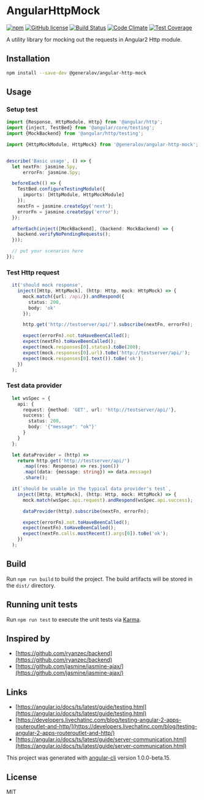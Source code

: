 # AngularHttpMock

[![npm](https://img.shields.io/npm/v/@generalov/angular-http-mock.svg)](https://www.npmjs.com/package/@generalov/angular-http-mock)
[![GitHub license](https://img.shields.io/badge/license-MIT-blue.svg?style=flat-square)](https://raw.githubusercontent.com/generalov/angular-http-mock/master/LICENSE)
[![Build Status](https://travis-ci.org/generalov/angular-http-mock.svg?branch=master)](https://travis-ci.org/generalov/angular-http-mock)
[![Code Climate](https://codeclimate.com/github/generalov/angular-http-mock/badges/gpa.svg)](https://codeclimate.com/github/generalov/angular-http-mock)
[![Test Coverage](https://codeclimate.com/github/generalov/angular-http-mock/badges/coverage.svg)](https://codeclimate.com/github/generalov/angular-http-mock/coverage)

A utility library for mocking out the requests in Angular2 Http module.

## Installation

```sh
npm install --save-dev @generalov/angular-http-mock
```

## Usage

### Setup test

```TypeScript
import {Response, HttpModule, Http} from '@angular/http';
import {inject, TestBed} from '@angular/core/testing';
import {MockBackend} from '@angular/http/testing';

import {HttpMockModule, HttpMock} from '@generalov/angular-http-mock';


describe('Basic usage', () => {
  let nextFn: jasmine.Spy,
      errorFn: jasmine.Spy;

  beforeEach(() => {
    TestBed.configureTestingModule({
      imports: [HttpModule, HttpMockModule]
    });
    nextFn = jasmine.createSpy('next');
    errorFn = jasmine.createSpy('error');
  });

  afterEach(inject([MockBackend], (backend: MockBackend) => {
    backend.verifyNoPendingRequests();
  }));

  // put your scenarios here
});
```

### Test Http request

```TypeScript
  it('should mock response',
    inject([Http, HttpMock], (http: Http, mock: HttpMock) => {
      mock.match({url: /api/}).andRespond({
        status: 200,
        body: 'ok'
      });

      http.get('http://testserver/api/').subscribe(nextFn, errorFn);

      expect(errorFn).not.toHaveBeenCalled();
      expect(nextFn).toHaveBeenCalled();
      expect(mock.responses[0].status).toBe(200);
      expect(mock.responses[0].url).toBe('http://testserver/api/');
      expect(mock.responses[0].text()).toBe('ok');
    })
  );
```

### Test data provider

```TypeScript
  let wsSpec = {
    api: {
      request: {method: 'GET', url: 'http://testserver/api/'},
      success: {
        status: 200,
        body: '{"message": "ok"}'
      }
    }
  };

  let dataProvider = (http) =>
    return http.get('http://testserver/api/')
      .map((res: Response) => res.json())
      .map((data: {message: string}) => data.message)
      .share();

  it(`should be usable in the typical data provider's test`,
    inject([Http, HttpMock], (http: Http, mock: HttpMock) => {
      mock.match(wsSpec.api.request).andRespond(wsSpec.api.success);

      dataProvider(http).subscribe(nextFn, errorFn);

      expect(errorFn).not.toHaveBeenCalled();
      expect(nextFn).toHaveBeenCalled();
      expect(nextFn.calls.mostRecent().args[0]).toBe('ok');
    })
  );
```

## Build

Run `npm run build` to build the project. The build artifacts will be
stored in the `dist/` directory.

## Running unit tests

Run `npm run test` to execute the unit tests via [Karma][karma].

## Inspired by

* [https://github.com/ryanzec/backend](https://github.com/ryanzec/backend)
* [https://github.com/jasmine/jasmine-ajax/](https://github.com/jasmine/jasmine-ajax/)

## Links

* [https://angular.io/docs/ts/latest/guide/testing.html](https://angular.io/docs/ts/latest/guide/testing.html)
* [https://developers.livechatinc.com/blog/testing-angular-2-apps-routeroutlet-and-http/](https://developers.livechatinc.com/blog/testing-angular-2-apps-routeroutlet-and-http/)
* [https://angular.io/docs/ts/latest/guide/server-communication.html](https://angular.io/docs/ts/latest/guide/server-communication.html)

This project was generated with [angular-cli][angular-cli]
version 1.0.0-beta.15.

## License

MIT

[angular-cli]: https://github.com/angular/angular-cli
[karma]: https://karma-runner.github.io



